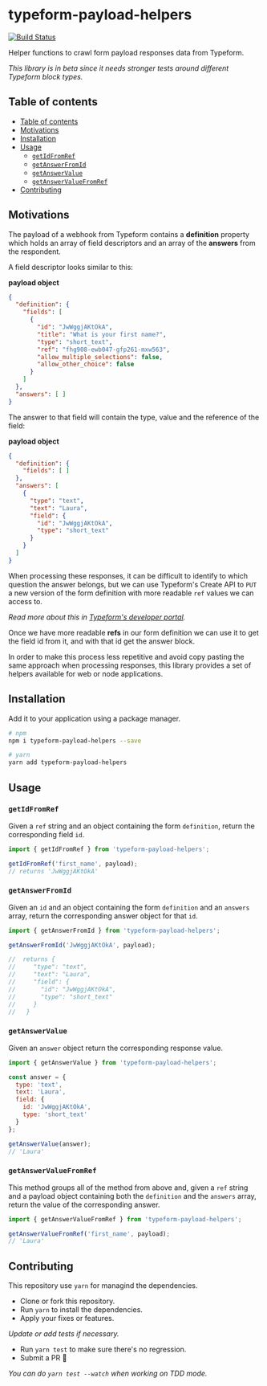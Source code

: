 # typeform-payload-helpers

[![Build Status](https://travis-ci.org/jeremenichelli/typeform-payload-helpers.svg?branch=master)](https://travis-ci.org/jeremenichelli/typeform-payload-helpers)

Helper functions to crawl form payload responses data from Typeform.

_This library is in beta since it needs stronger tests around different Typeform block types._

## Table of contents

- [Table of contents](#table-of-contents)
- [Motivations](#motivations)
- [Installation](#installation)
- [Usage](#usage)
  - [`getIdFromRef`](#getidfromref)
  - [`getAnswerFromId`](#getanswerfromid)
  - [`getAnswerValue`](#getanswervalue)
  - [`getAnswerValueFromRef`](#getanswervaluefromref)
- [Contributing](#contributing)

## Motivations

The payload of a webhook from Typeform contains a **definition** property which holds an array of field descriptors and an array of the **answers** from the respondent.

A field descriptor looks similar to this:

**payload object**

```json
{
  "definition": {
    "fields": [
      {
        "id": "JwWggjAKtOkA",
        "title": "What is your first name?",
        "type": "short_text",
        "ref": "fhg908-ewb047-gfp261-mxw563",
        "allow_multiple_selections": false,
        "allow_other_choice": false
      }
    ]
  },
  "answers": [ ]
}
```

The answer to that field will contain the type, value and the reference of the field:

**payload object**

```json
{
  "definition": {
    "fields": [ ]
  },
  "answers": [
    {
      "type": "text",
      "text": "Laura",
      "field": {
        "id": "JwWggjAKtOkA",
        "type": "short_text"
      }
    }
  ]
}
```

When processing these responses, it can be difficult to identify to which question the answer belongs, but we can use Typeform's Create API to `PUT` a new version of the form definition with more readable `ref` values we can access to.

_Read more about this in [Typeform's developer portal](https://developer.typeform.com/create/reference/update-form/)._

Once we have more readable **refs** in our form definition we can use it to get the field id from it, and with that id get the answer block.

In order to make this process less repetitive and avoid copy pasting the same approach when processing responses, this library provides a set of helpers available for web or node applications.


## Installation

Add it to your application using a package manager.

```sh
# npm
npm i typeform-payload-helpers --save

# yarn
yarn add typeform-payload-helpers
```

## Usage

### `getIdFromRef`

Given a `ref` string and an object containing the form `definition`, return the corresponding field `id`.

```js
import { getIdFromRef } from 'typeform-payload-helpers';

getIdFromRef('first_name', payload);
// returns 'JwWggjAKtOkA'
```

### `getAnswerFromId`

Given an `id` and an object containing the form `definition` and an `answers` array, return the corresponding answer object for that `id`.

```js
import { getAnswerFromId } from 'typeform-payload-helpers';

getAnswerFromId('JwWggjAKtOkA', payload);

//  returns {
//     "type": "text",
//     "text": "Laura",
//     "field": {
//       "id": "JwWggjAKtOkA",
//       "type": "short_text"
//     }
//   }
```

### `getAnswerValue`

Given an `answer` object return the corresponding response value.

```js
import { getAnswerValue } from 'typeform-payload-helpers';

const answer = {
  type: 'text',
  text: 'Laura',
  field: {
    id: 'JwWggjAKtOkA',
    type: 'short_text'
  }
};

getAnswerValue(answer);
// 'Laura'
```

### `getAnswerValueFromRef`

This method groups all of the method from above and, given a `ref` string and a payload object containing both the `definition` and the `answers` array, return the value of the corresponding answer.

```js
import { getAnswerValueFromRef } from 'typeform-payload-helpers';

getAnswerValueFromRef('first_name', payload);
// 'Laura'
```

## Contributing

This repository use `yarn` for managind the dependencies.

- Clone or fork this repository.
- Run `yarn` to install the dependencies.
- Apply your fixes or features.

_Update or add tests if necessary._

- Run `yarn test` to make sure there's no regression.
- Submit a PR 🎉

_You can do `yarn test --watch` when working on TDD mode._
